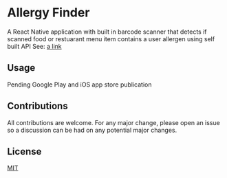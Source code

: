 # Allergy Finder

A React Native application with built in barcode scanner that detects if scanned food or restuarant menu item contains a user allergen using self built API
See:
[a link](https://github.com/srimangaddam/allergyAppBackend)


## Usage

Pending Google Play and iOS app store publication

## Contributions 

All contributions are welcome. For any major change, please open an issue so a discussion can be had on any potential major changes.

## License
[MIT](https://choosealicense.com/licenses/mit/)
